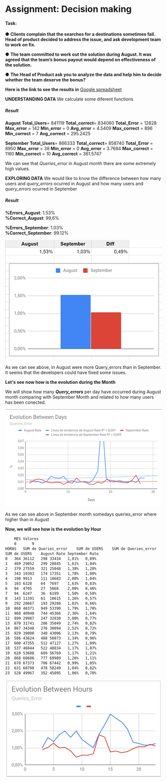 # **Assignment: Decision making**
#### **Task:**
 ● **Clients complain that the searches for a destinations sometimes fail. Head of product decided to address the issue, and ask development team to work on fix.** 
 
● **The team committed to work out the solution during August. It was agreed that the team’s bonus payout would depend on effectiveness of the solution.**  

● **The Head of Product ask you to analyze the data and help him to decide whether the team deserve the bonus?**

**Here is the link to see the results in** [Google spreadsheet](https://docs.google.com/spreadsheets/d/194XMaTDwEYE6okEWqFwytMPnsHCGDEFv1gxR9r7wTAg/edit?usp=sharing)

**UNDERSTANDING DATA**
We calculate some diferent functions
##### **Result**
**August**
**Total_Users**= 841119
**Total_correct**= 834060
**Total_Error** = 12828
**Max_error** = 142
**Min_error** = 0
**Avg_error** = 4.5409
**Max_correct** = 896
**Min_correct** = 7 
**Avg_correct** = 295.2425


**September**
**Total_Users**= 866333
**Total_correct**= 858740
**Total_Error** = 8950
**Max_error** = 38
**Min_error** = 0
**Avg_error** = 3.7684
**Max_correct** = 1160
**Min_correct** = 10 
**Avg_correct** = 361.5747

We can see that *Queries_error* in August month there are some extremely high values. 

**EXPLORING DATA**
We would like to know the difference between how many users and *query_errors* ocurred in August and how many users and *query_errors* ocurred in September

##### **Result**
**%Errors_August**: 1.53%     
**%Correct_August**: 99,6%

**%Errors_September**: 1.03%     
**%Correct_September**: 99.12%

![Gráfica](https://github.com/Lidiamasso/DAM19/blob/master/%25Queries_Error%20by%20Month.Excel.PNG?raw=true)

As we can see above, in August were more Query_errors than in September. It seems that the developers could have fixed some issues.

**Let's see now how is the evolution during the Month**


 We will show how many ***Query_errors*** per day have occurred during August month comparing with September Month and related to how many users has been conected.


![Gráfica](https://github.com/Lidiamasso/DAM19/blob/master/%25%20Queries_Error%20by%20Day.Excel.PNG?raw=true)

As we can see above in September month somedays queries_error where higher than in August

**Now, we will see how is the evolution by Hour**

```
	MES	Valores				
	8		9			
HORAS	SUM de Queries_error	SUM de USERS	SUM de Queries_error	SUM de USERS	August Rate	September Rate
0	364	36112	298	33434	1,01%	0,89%
1	469	29052	299	28845	1,61%	1,04%
2	379	27559	321	25048	1,38%	1,28%
3	343	19303	174	17351	1,78%	1,00%
4	198	9913	111	10683	2,00%	1,04%
5	103	6328	64	7697	1,63%	0,83%
6	94	4705	27	5868	2,00%	0,46%
7	94	6247	36	6199	1,50%	0,58%
8	143	11391	61	10615	1,26%	0,57%
9	292	28667	193	29280	1,02%	0,66%
10	868	48371	949	53390	1,79%	1,78%
11	968	40940	744	45366	2,36%	1,64%
12	899	29987	247	32030	3,00%	0,77%
13	870	31741	286	35049	2,74%	0,82%
14	867	34348	276	38094	2,52%	0,72%
15	829	39000	340	43006	2,13%	0,79%
16	586	43624	488	50873	1,34%	0,96%
17	600	47355	512	47127	1,27%	1,09%
18	537	46044	522	48834	1,17%	1,07%
19	628	53608	689	56769	1,17%	1,21%
20	868	68686	777	69989	1,26%	1,11%
21	670	67373	706	67442	0,99%	1,05%
22	631	60798	478	58249	1,04%	0,82%
23	528	49967	352	45095	1,06%	0,78%
```

![Gráfica](https://github.com/Lidiamasso/DAM19/blob/master/%25%20Queries_Error%20by%20Hours.Excel.PNG?raw=true)


















 

